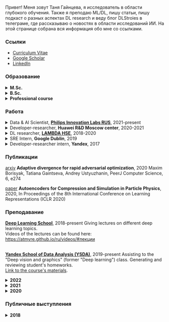 Привет! Меня зовут Таня Гайнцева, я исследователь в области глубокого обучения. Также я преподаю ML/DL, пишу статьи, пишу подкаст о разных аспектах DL research и веду блог DLStroies в телеграме, где рассказываю о новостях в области исследований ИИ. На этой странице собрана вся информация обо мне со ссылками.

### Ссылки
- [Curriculum Vitae](https://drive.google.com/file/d/1O9byn9wugAlLdmuKNPmjsWcDkXadt7z3/view?usp=sharing)
- [Google Scholar](https://scholar.google.com/citations?user=pzVAnzsAAAAJ&hl=ru&authuser=1)
- [LinkedIn](http://linkedin.com/in/tgaintseva/)

### Образование
<details><summary><strong>M.Sc.</strong></summary>
<a href="https://mipt.ru/english/">Moscow Institute of Physics and Technology (MIPT)</a> <br />
2017-2019, Moscow, Russian Federation <br />
Department of Innovations and High Technology, <br />
Data Analysis subdepartment. <br />
Thesis title: Use of Domain Adaptation to expand the scope of Generative Models   
</details>

<details><summary><strong>B.Sc.</strong></summary>
<a href="https://mipt.ru/english/">Moscow Institute of Physics and Technology (MIPT)</a> <br />
2013-2017, Moscow, Russian Federation <br />
Department of Innovations and High Technology, <br />
Data Analysis subdepartment. <br />
Thesis title: Multi-Objective Deep Reinforcement Learning in Seq2Seq Machine
Translation
</details>

<details><summary><strong>Professional course</strong></summary>
<a href="https://yandexdataschool.com">Yandex School of Data Analysis (YSDA)</a> <br />
2016-2018, Moscow, Russian Federation <br />
Big Data department
</details>

### Работа
<details><summary>Data & AI Scientist, <strong><a href="https://www.philips.ru/a-w/about-philips/research-moscow.html">Philips Innovation Labs RUS</a></strong>, 2021-present</summary>
AI research in computer vision applied to medical domain. <br />
Responsibilities: read & write scientific papers, conduct experiments, generate ideas, build AI pipelines  <br />
I also host "AI knowledge base" initiative, where people gather to discuss recent advances in computer vision 
</details>

<details><summary>Developer-researcher, <strong>Huawei R&D Moscow center</strong>, 2020-2021</summary>
AI research in computer vision <br />
Responsibilities: read & write scientific papers, conduct experiments, generate ideas, build AI pipelines  <br />
</details>

<details><summary>DL researcher, <strong><a href="https://cs.hse.ru/en/lambda/">LAMBDA HSE</a></strong>, 2018-2020</summary>
DL research in hight energy physics domain <br />
I was working on generaive adversarial models applied to high energy physics <br />
Responsibilities: read & write scientific papers, conduct experiments, generate ideas, build AI pipelines  <br />
</details>

<details><summary>SRE Intern, <strong>Google Dublin</strong>, 2019</summary>
During my internship I developed large-scale hierarchical graph clustering algorithm for internal
services graphs representations
</details>

<details><summary>Developer-researcher intern, <strong>Yandex</strong>, 2017</summary>
During my internship I applied RL ti different metrics to seq2seq vocalization task. Combined different seq2seq vocalization models unsing ideas from Actor-Mimic algorithm. Showed that RL could increase quality of seq2seq models. My bachelor's thesis was based on this work.
</details>

### Публикации

<a href="https://arxiv.org/abs/1912.00520">arxiv</a> **Adaptive divergence for rapid adversarial optimization**, 2020 Maxim Borisyak, Tatiana Gaintseva, Andrey Ustyuzhanin, PeerJ Computer Science, 6, e274 

<a href="https://drive.google.com/file/d/1r2nDhkQLCpk32thTj2u23bjaa07KH1-o/view">paper</a> **Autoencoders for Compression and Simulation in Particle Physics**, 2020, In Proceedings of the 8th International Conference on Learning Representations (ICLR 2020)


### Преподавание
<strong><a href="https://dlschool.org"><strong>Deep Learning School</strong></a></strong>, 2018-present
Giving lectures on different deep learning topics. <br />
Videos of the lectures can be found here: https://atmyre.github.io/ru/videos/#лекции <br />
<br />

<strong><a href="https://yandexdataschool.com">Yandex School of Data Analysis (YSDA)</a></strong>, 2019-present</summary>
Assisting to the "Deep vision and graphics" (former "Deep learning") class. Generating and reviewing student's homeworks. <br />
<a href="https://github.com/yandexdataschool/deep_vision_and_graphics">Link to the course's materials</a>.
<br />

<details><summary><strong>2022</strong></summary>
<br />
<strong><a href="https://maths-h.com/ru/mlprojects/engineers/CV">Mathshub</a></strong> <br />
Deep Learning (computer vision) main methodologist and teacher. Giving theoretical lectures and practical seminars. Also consulting students on their CV projects <br />
  <br />
<strong><a href="https://rucode.net">RuCode festival (AI track)</a></strong>
Preparing contests in ML/DL, giving educational lectures to the participants on computer vision/NLP topics. Videos of the lectures are not available, because they are only for the participants. <br />
  
</details>

<details><summary><strong>2021</strong></summary>
<br />
<strong><a href="https://stepik.org/course/100561">"Digital centaur" Autumn Bootcamp</a></strong>
Giving theoretical and practical lessons on the following topics: <br />
  - <a href="https://youtu.be/xKNmEKA-BH8">Intro to CNN and pooling operation</a> (theory, russian) <br />
  - <a href="https://youtu.be/ThNWPwil_lk">CNN training & CNN architectures</a> (theory, russian) <br />
<br />
<strong><a href="https://practicingfutures.org/school_it_hmao">Information Technology Autumn School</a></strong>
Giving theoretical and practical lessons on the topics of computer vision. <br />
<br />
<strong><a href="https://rucode.net">RuCode festival 2021 (AI track)</a></strong>
Preparing contests in ML/DL, giving educational lectures to the participants on computer vision/NLP topics. Videos of the lectures are not available, because they are only for the participants. <br />
  
</details>

<details><summary><strong>2020</strong></summary>
<br />
<strong><a href="https://stepik.org/course/100561">"Digital centaur" AI Bootcamp</a></strong>
Giving theoretical and practical lessons on the following topics: <br />
  - <a href="https://youtu.be/uezEoNKGAhs">CV architectures</a> (theory & practice, russian) <br />
  - <a href="https://youtu.be/t8jY7X7_YWc">Semantic segmentation</a> (practice, russian) <br />
<br />
<strong><a href="https://rucode.net">RuCode festival 2020 (AI track)</a></strong>
Preparing contests in ML/DL, giving educational lectures to the participants on computer vision/NLP topics. Videos of the lectures are not available, because they are only for the participants. <br />

<strong><a href="https://stepik.org/course/80782">Brief Introduction to the Artificial Intelligence</a></strong>
Giving theoretical and practical lessons on the following topics: <br />
  - Introduction to the neural networks (theory) <br />
  - Convolutional Neural Networks basics (theory & practice) <br />
  - Computer vision tasks (theory) <br />
  - Popular CNN Architectures (theory & practice) <br />
<br />
<strong><a href="https://mipt.ru/cdpo/programs/">Mathematics for data science (MIPT)</a></strong>
Teaching module "combinatorics and math logic"<br />
  <br />
<strong><a href="https://www.sberbank.com/ru">ML for managers</a></strong>
Teaching Sber manager employees different classes on machine learning, theory & practice. Videos are not available<br />

</details>

### Публичные выступления

<details><summary><strong>2018</strong></summary>
<br />
<strong><a href="https://youtu.be/zNTRmIoPLns">A talk about 2nd place solution for Machines Can See competition</a></strong> <br />
<a href="https://competitions.codalab.org/competitions/19090">Competition page</a> <br />
<a href="https://github.com/Atmyre/MCS2018_Solution">Solution code on GitHub</a> <br />
  
</details>

